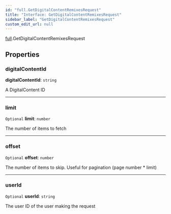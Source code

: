 ```yaml
---
id: "full.GetDigitalContentRemixesRequest"
title: "Interface: GetDigitalContentRemixesRequest"
sidebar_label: "GetDigitalContentRemixesRequest"
custom_edit_url: null
---
```


[full](../namespaces/full.md).GetDigitalContentRemixesRequest

## Properties

### digitalContentId

 **digitalContentId**: `string`

A DigitalContent ID

___

### limit

 `Optional` **limit**: `number`

The number of items to fetch

___

### offset

 `Optional` **offset**: `number`

The number of items to skip. Useful for pagination (page number * limit)

___

### userId

 `Optional` **userId**: `string`

The user ID of the user making the request
